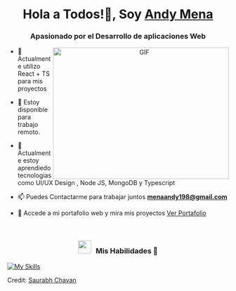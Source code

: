 
<h1 align="center">Hola a Todos!👋, Soy <a href="https://100rabhcsmc.github.io/Me.io/" target="blank">
Andy Mena</a></h1>
<h3 align="center">Apasionado por el Desarrollo de aplicaciones Web</h3>



<a target="_blank" align="center">
  <img align="right" top="500" height="300" width="400" alt="GIF" src="https://camo.githubusercontent.com/5352b6b2b973a416adb9f788796e6e861e6ff286d2d83780df8ef7d90d4ca349/68747470733a2f2f6d656469612e67697068792e636f6d2f6d656469612f53576f536b4e36447854737a71494b4571762f67697068792e676966">
</a>


- 🌱 Actualmente utilizo React + TS para mis proyectos

- 🤝 Estoy disponible para trabajo remoto.

- 🌱 Actualmente estoy aprendiedo tecnologias como  UI/UX Design , Node JS, MongoDB y Typescript 

- 📫 Puedes Contactarme para trabajar juntos **menaandy198@gmail.com**

- 📄 Accede a mi portafolio web y mira mis proyectos <a href="https://portafoliowebandy.netlify.app/" target="blank">Ver Portafolio</a>
<br/>
<h3 align="center" > <img src="https://media.giphy.com/media/iY8CRBdQXODJSCERIr/giphy.gif" width="30" height="30" style="margin-right: 10px;">Mis Habilidades 🤝 </h3>

<p align="center">
 
[![My Skills](https://skillicons.dev/icons?i=js,html,css,bootstrap,git,react,nodejs,mysql,tailwind,ts)](https://skillicons.dev)
       

</p>



Credit: [Saurabh Chavan](https://github.com/100rabhcsmc)
